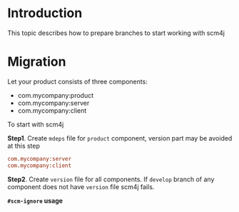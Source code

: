 # Introduction

This topic describes how to prepare branches to start working with scm4j

# Migration

Let your product consists of three components:

- com.mycompany:product
- com.mycompany:server
- com.mycompany:client

To start with scm4j

**Step1**. Create `mdeps` file for `product` component, version part may be avoided at this step

```ini
com.mycompany:server
com.mycompany:client
```

**Step2**. Create `version` file for all components. If `develop` branch of any component does not have `version` file scm4j fails.

**`#scm-ignore` usage**




